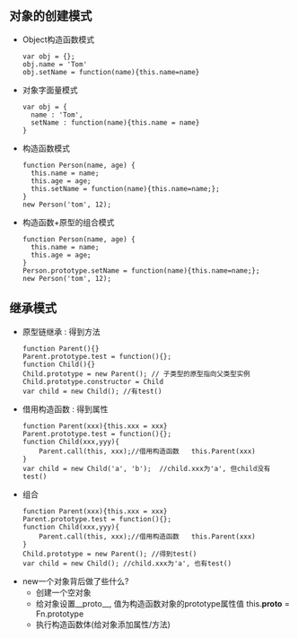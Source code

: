 ## 对象的创建模式
* Object构造函数模式
  ```
  var obj = {};
  obj.name = 'Tom'
  obj.setName = function(name){this.name=name}
  ```
* 对象字面量模式
  ```
  var obj = {
    name : 'Tom',
    setName : function(name){this.name = name}
  }
  ```
* 构造函数模式
  ```
  function Person(name, age) {
    this.name = name;
    this.age = age;
    this.setName = function(name){this.name=name;};
  }
  new Person('tom', 12);
  ```
* 构造函数+原型的组合模式
  ```
  function Person(name, age) {
    this.name = name;
    this.age = age;
  }
  Person.prototype.setName = function(name){this.name=name;};
  new Person('tom', 12);
  ```
  
## 继承模式
* 原型链继承 : 得到方法
  ```
  function Parent(){}
  Parent.prototype.test = function(){};
  function Child(){}
  Child.prototype = new Parent(); // 子类型的原型指向父类型实例
  Child.prototype.constructor = Child
  var child = new Child(); //有test()
  ```
* 借用构造函数 : 得到属性
  ```
  function Parent(xxx){this.xxx = xxx}
  Parent.prototype.test = function(){};
  function Child(xxx,yyy){
      Parent.call(this, xxx);//借用构造函数   this.Parent(xxx)
  }
  var child = new Child('a', 'b');  //child.xxx为'a', 但child没有test()
  ```
* 组合
  ```
  function Parent(xxx){this.xxx = xxx}
  Parent.prototype.test = function(){};
  function Child(xxx,yyy){
      Parent.call(this, xxx);//借用构造函数   this.Parent(xxx)
  }
  Child.prototype = new Parent(); //得到test()
  var child = new Child(); //child.xxx为'a', 也有test()
  ```
* new一个对象背后做了些什么?
  * 创建一个空对象
  * 给对象设置__proto__, 值为构造函数对象的prototype属性值   this.__proto__ = Fn.prototype
  * 执行构造函数体(给对象添加属性/方法)
